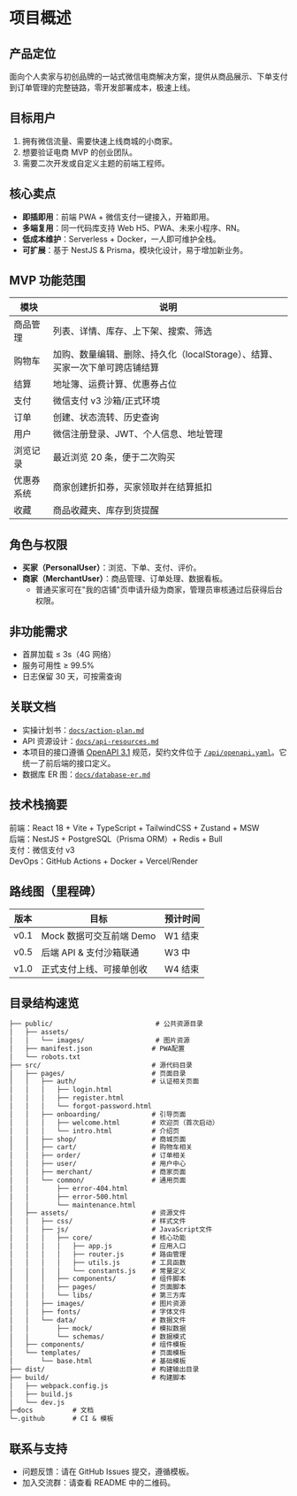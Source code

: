 # 项目概述

## 产品定位

面向个人卖家与初创品牌的一站式微信电商解决方案，提供从商品展示、下单支付到订单管理的完整链路，零开发部署成本，极速上线。

## 目标用户

1. 拥有微信流量、需要快速上线商城的小商家。
2. 想要验证电商 MVP 的创业团队。
3. 需要二次开发或自定义主题的前端工程师。

## 核心卖点

- **即插即用**：前端 PWA + 微信支付一键接入，开箱即用。
- **多端复用**：同一代码库支持 Web H5、PWA、未来小程序、RN。
- **低成本维护**：Serverless + Docker，一人即可维护全栈。
- **可扩展**：基于 NestJS & Prisma，模块化设计，易于增加新业务。

## MVP 功能范围

| 模块       | 说明                                                                         |
| ---------- | ---------------------------------------------------------------------------- |
| 商品管理   | 列表、详情、库存、上下架、搜索、筛选                                         |
| 购物车     | 加购、数量编辑、删除、持久化（localStorage）、结算、买家一次下单可跨店铺结算 |
| 结算       | 地址簿、运费计算、优惠券占位                                                 |
| 支付       | 微信支付 v3 沙箱/正式环境                                                    |
| 订单       | 创建、状态流转、历史查询                                                     |
| 用户       | 微信注册登录、JWT、个人信息、地址管理                                        |
| 浏览记录   | 最近浏览 20 条，便于二次购买                                                 |
| 优惠券系统 | 商家创建折扣券，买家领取并在结算抵扣                                         |
| 收藏       | 商品收藏夹、库存到货提醒                                                     |

## 角色与权限

- **买家（PersonalUser）**：浏览、下单、支付、评价。
- **商家（MerchantUser）**：商品管理、订单处理、数据看板。
  - 普通买家可在"我的店铺"页申请升级为商家，管理员审核通过后获得后台权限。

## 非功能需求

- 首屏加载 ≤ 3s（4G 网络）
- 服务可用性 ≥ 99.5%
- 日志保留 30 天，可按需查询

## 关联文档

- 实操计划书：[`docs/action-plan.md`](action-plan.md)
- API 资源设计：[`docs/api-resources.md`](api-resources.md)
- 本项目的接口遵循 [OpenAPI 3.1](https://www.openapis.org/) 规范，契约文件位于 [`/api/openapi.yaml`](/api/openapi.yaml)。它统一了前后端的接口定义。
- 数据库 ER 图：[`docs/database-er.md`](database-er.md)

## 技术栈摘要

前端：React 18 + Vite + TypeScript + TailwindCSS + Zustand + MSW  
后端：NestJS + PostgreSQL（Prisma ORM）+ Redis + Bull  
支付：微信支付 v3  
DevOps：GitHub Actions + Docker + Vercel/Render

## 路线图（里程碑）

| 版本 | 目标                     | 预计时间 |
| ---- | ------------------------ | -------- |
| v0.1 | Mock 数据可交互前端 Demo | W1 结束  |
| v0.5 | 后端 API & 支付沙箱联通  | W3 中    |
| v1.0 | 正式支付上线、可接单创收 | W4 结束  |

## 目录结构速览

```txt
├── public/                          # 公共资源目录
│   ├── assets/
│   │   └── images/                  # 图片资源
│   ├── manifest.json               # PWA配置
│   └── robots.txt
├── src/                            # 源代码目录
│   ├── pages/                      # 页面目录
│   │   ├── auth/                   # 认证相关页面
│   │   │   ├── login.html
│   │   │   ├── register.html
│   │   │   └── forgot-password.html
│   │   ├── onboarding/             # 引导页面
│   │   │   ├── welcome.html        # 欢迎页（首次启动）
│   │   │   └── intro.html          # 介绍页
│   │   ├── shop/                   # 商城页面
│   │   ├── cart/                   # 购物车相关
│   │   ├── order/                  # 订单相关
│   │   ├── user/                   # 用户中心
│   │   ├── merchant/               # 商家页面
│   │   └── common/                 # 通用页面
│   │       ├── error-404.html
│   │       ├── error-500.html
│   │       └── maintenance.html
│   ├── assets/                     # 资源文件
│   │   ├── css/                    # 样式文件
│   │   ├── js/                     # JavaScript文件
│   │   │   ├── core/               # 核心功能
│   │   │   │   ├── app.js          # 应用入口
│   │   │   │   ├── router.js       # 路由管理
│   │   │   │   ├── utils.js        # 工具函数
│   │   │   │   └── constants.js    # 常量定义
│   │   │   ├── components/         # 组件脚本
│   │   │   ├── pages/              # 页面脚本
│   │   │   └── libs/               # 第三方库
│   │   ├── images/                 # 图片资源
│   │   ├── fonts/                  # 字体文件
│   │   └── data/                   # 数据文件
│   │       ├── mock/               # 模拟数据
│   │       └── schemas/            # 数据模式
│   ├── components/                 # 组件模板
│   └── templates/                  # 页面模板
│       └── base.html               # 基础模板
├── dist/                           # 构建输出目录
├── build/                          # 构建脚本
│   ├── webpack.config.js
│   ├── build.js
│   └── dev.js
├─docs          # 文档
└─.github       # CI & 模板
```

## 联系与支持

- 问题反馈：请在 GitHub Issues 提交，遵循模板。
- 加入交流群：请查看 README 中的二维码。
